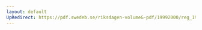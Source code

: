 ```yaml
---
layout: default
UpRedirect: https://pdf.swedeb.se/riksdagen-volumeG-pdf/19992000/reg_19992000/reg_19992000_0063.pdf
---
```

